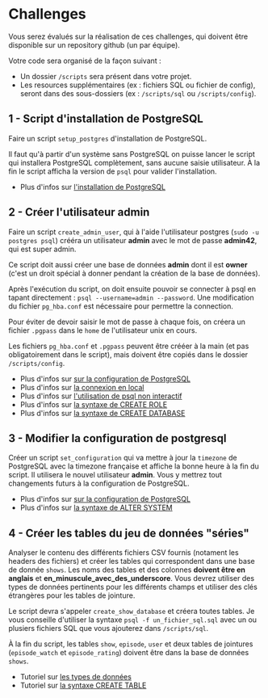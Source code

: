 # Challenges

Vous serez évalués sur la réalisation de ces challenges, qui doivent être disponible sur un repository github (un par équipe).

Votre code sera organisé de la façon suivant :

* Un dossier `/scripts` sera présent dans votre projet.
* Les resources supplémentaires (ex : fichiers SQL ou fichier de config), seront dans des sous-dossiers (ex : `/scripts/sql` ou `/scripts/config`).

## 1 - Script d'installation de PostgreSQL

Faire un script `setup_postgres` d'installation de PostgreSQL.

Il faut qu'à partir d'un système sans PostgreSQL on puisse lancer le script qui installera PostgreSQL complètement, sans aucune saisie utilisateur. À la fin le script afficha la version de `psql` pour valider l'installation.

* Plus d'infos sur [l'installation de PostgreSQL](/doc/setup.md)

## 2 - Créer l'utilisateur admin

Faire un script `create_admin_user`, qui à l'aide l'utilisateur postgres (`sudo -u postgres psql`) crééra un utilisateur **admin** avec le mot de passe **admin42**, qui est super admin.

Ce script doit aussi créer une base de données **admin** dont il est **owner** (c'est un droit spécial à donner pendant la création de la base de données).

Après l'exécution du script, on doit ensuite pouvoir se connecter à psql en tapant directement : `psql --username=admin --password`. Une modification du fichier `pg_hba.conf` est nécessaire pour permettre la connection.

Pour éviter de devoir saisir le mot de passe à chaque fois, on créera un fichier `.pgpass` dans le `home` de l'utilisateur unix en cours.

Les fichiers `pg_hba.conf` et `.pgpass` peuvent être crééer à la main (et pas obligatoirement dans le script), mais doivent être copiés dans le dossier `/scripts/config`.

* Plus d'infos sur [sur la configuration de PostgreSQL](/doc/configuration.md)
* Plus d'infos sur [la connexion en local](/doc/local_connection.md)
* Plus d'infos sur [l'utilisation de psql non interactif](/doc/psql.md)
* Plus d'infos sur [la syntaxe de CREATE ROLE](https://www.postgresql.org/docs/10/static/sql-createrole.html)
* Plus d'infos sur [la syntaxe de CREATE DATABASE](https://www.postgresql.org/docs/10/static/sql-createdatabase.html)

## 3 - Modifier la configuration de postgresql

Créer un script `set_configuration` qui va mettre à jour la `timezone` de PostgreSQL avec la timezone française et affiche la bonne heure à la fin du script. Il utilisera le nouvel utilisateur **admin**. Vous y mettrez tout changements futurs à la configuration de PostgreSQL.

* Plus d'infos sur [sur la configuration de PostgreSQL](/doc/configuration.md)
* Plus d'infos sur [la syntaxe de ALTER SYSTEM](https://www.postgresql.org/docs/10/static/sql-altersystem.html)

## 4 - Créer les tables du jeu de données "séries"

Analyser le contenu des différents fichiers CSV fournis (notament les headers des fichiers) et créer les tables qui correspondent dans une base de donnée `shows`. Les noms des tables et des colonnes **doivent être en anglais** et **en_minuscule_avec_des_underscore**. Vous devrez utiliser des types de données pertinents pour les différents champs et utiliser des clés étrangères pour les tables de jointure.

Le script devra s'appeler  `create_show_database` et créera toutes tables. Je vous conseille d'utiliser la syntaxe `psql -f un_fichier_sql.sql` avec un ou plusiers fichiers SQL que vous ajouterez dans `/scripts/sql`.

À la fin du script, les tables `show`, `episode`, `user` et deux tables de jointures (`episode_watch` et `episode_rating`) doivent être dans la base de données `shows`.

* Tutoriel sur [les types de données](http://www.postgresqltutorial.com/postgresql-data-types/)
* Tutoriel sur [la syntaxe CREATE TABLE](http://www.postgresqltutorial.com/postgresql-create-table/)
